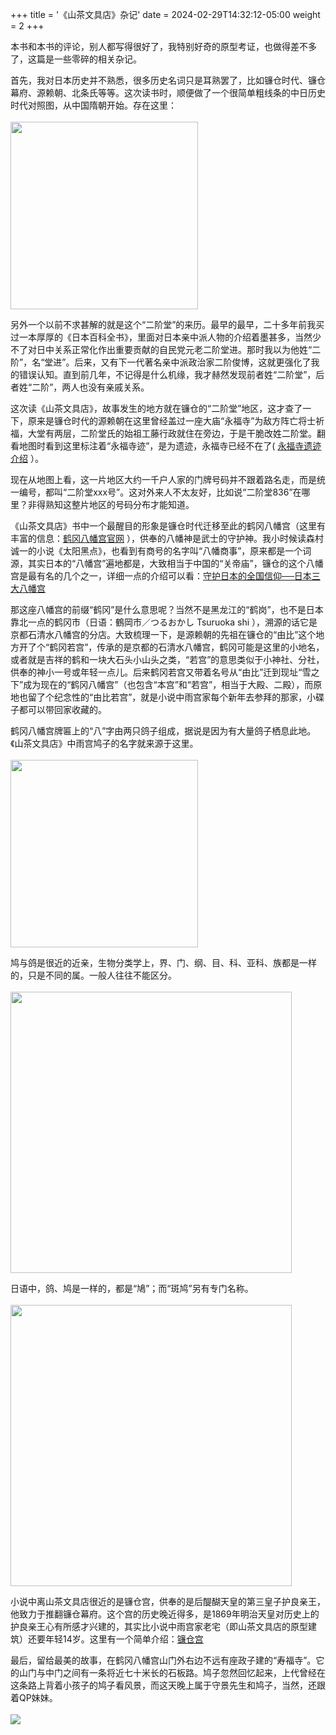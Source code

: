 +++
title = '《山茶文具店》杂记'
date = 2024-02-29T14:32:12-05:00
weight = 2
+++

本书和本书的评论，别人都写得很好了，我特别好奇的原型考证，也做得差不多了，这篇是一些零碎的相关杂记。

首先，我对日本历史并不熟悉，很多历史名词只是耳熟罢了，比如镰仓时代、镰仓幕府、源赖朝、北条氏等等。这次读书时，顺便做了一个很简单粗线条的中日历史时代对照图，从中国隋朝开始。存在这里：<br>
<br>
<img src="/selene/images/liancangza_history.jpg" width="300" />

另外一个以前不求甚解的就是这个“二阶堂”的来历。最早的最早，二十多年前我买过一本厚厚的《日本百科全书》，里面对日本亲中派人物的介绍着墨甚多，当然少不了对日中关系正常化作出重要贡献的自民党元老二阶堂进。那时我以为他姓“二阶”，名“堂进”。后来，又有下一代著名亲中派政治家二阶俊博，这就更强化了我的错误认知。直到前几年，不记得是什么机缘，我才赫然发现前者姓“二阶堂”，后者姓“二阶”，两人也没有亲戚关系。

这次读《山茶文具店》，故事发生的地方就在镰仓的“二阶堂”地区，这才查了一下，原来是镰仓时代的源赖朝在这里曾经盖过一座大庙“永福寺”为敌方阵亡将士祈福，大堂有两层，二阶堂氏的始祖工藤行政就住在旁边，于是干脆改姓二阶堂。翻看地图时看到这里标注着“永福寺迹”，是为遗迹，永福寺已经不在了( <a href="http://www.bukenokoto-kamakura.com/ch/contents/ato.html#eifukuji" target="_blank" rel="noopener noreferrer">永福寺遗迹介绍</a> ）。

现在从地图上看，这一片地区大约一千户人家的门牌号码并不跟着路名走，而是统一编号，都叫“二阶堂xxx号”。这对外来人不太友好，比如说“二阶堂836”在哪里？非得熟知这整片地区的号码分布才能知道。

《山茶文具店》书中一个最醒目的形象是镰仓时代迁移至此的鹤冈八幡宫（这里有丰富的信息：<a href="https://www.hachimangu.or.jp/ch/" target="_blank" rel="noopener noreferrer">鹤冈八幡宫官网</a> ），供奉的八幡神是武士的守护神。我小时候读森村诚一的小说《太阳黑点》，也看到有商号的名字叫“八幡商事”，原来都是一个词源，其实日本的“八幡宫”遍地都是，大致相当于中国的“关帝庙”，镰仓的这个八幡宫是最有名的几个之一，详细一点的介绍可以看：<a href="https://kyushu.letsgojp.cn/archives/8086/" target="_blank" rel="noopener noreferrer">守护日本的全国信仰──日本三大八幡宫</a>

那这座八幡宫的前缀“鹤冈”是什么意思呢？当然不是黑龙江的“鹤岗”，也不是日本靠北一点的鹤冈市（日语：鶴岡市／つるおかし Tsuruoka shi ），溯源的话它是京都石清水八幡宫的分店。大致梳理一下，是源赖朝的先祖在镰仓的“由比”这个地方开了个“鹤冈若宫”，传承的是京都的石清水八幡宫，鹤冈可能是这里的小地名，或者就是吉祥的鹤和一块大石头小山头之类，“若宫”的意思类似于小神社、分社，供奉的神小一号或年轻一点儿。后来鹤冈若宫又带着名号从“由比”迁到现址“雪之下”成为现在的“鹤冈八幡宫”（也包含“本宫”和“若宫”，相当于大殿、二殿），而原地也留了个纪念性的“由比若宫”，就是小说中雨宫家每个新年去参拜的那家，小碟子都可以带回家收藏的。

鹤冈八幡宫牌匾上的“八”字由两只鸽子组成，据说是因为有大量鸽子栖息此地。《山茶文具店》中雨宫鸠子的名字就来源于这里。<br>
<br>
<img src="/selene/images/liancangza_ba.jpg" width="300" />

鸠与鸽是很近的近亲，生物分类学上，界、门、纲、目、科、亚科、族都是一样的，只是不同的属。一般人往往不能区分。<br>
<br>
<img src="/selene/images/liancangza_bio.jpg" width="450" />

日语中，鸽、鸠是一样的，都是“鳩”；而“斑鸠”另有专门名称。<br>
<br>
<img src="/selene/images/liancangza_gejiu.jpg" width="450" />

小说中离山茶文具店很近的是镰仓宫，供奉的是后醍醐天皇的第三皇子护良亲王，他致力于推翻镰仓幕府。这个宫的历史晚近得多，是1869年明治天皇对历史上的护良亲王心有所感才兴建的，其实比小说中雨宫家老宅（即山茶文具店的原型建筑）还要年轻14岁。这里有一个简单介绍：<a href="https://www.princehotels.cn/kamakura/zh-hans/hotels/kamakura-gu/" target="_blank" rel="noopener noreferrer">镰仓宫</a>

最后，留给最美的故事，在鹤冈八幡宫山门外右边不远有座政子建的“寿福寺”。它的山门与中门之间有一条将近七十米长的石板路。鸠子忽然回忆起来，上代曾经在这条路上背着小孩子的鸠子看风景，而这天晚上属于守景先生和鸠子，当然，还跟着QP妹妹。<br>
<br>
![](/selene/images/liancangza_shibanlu.jpg)

